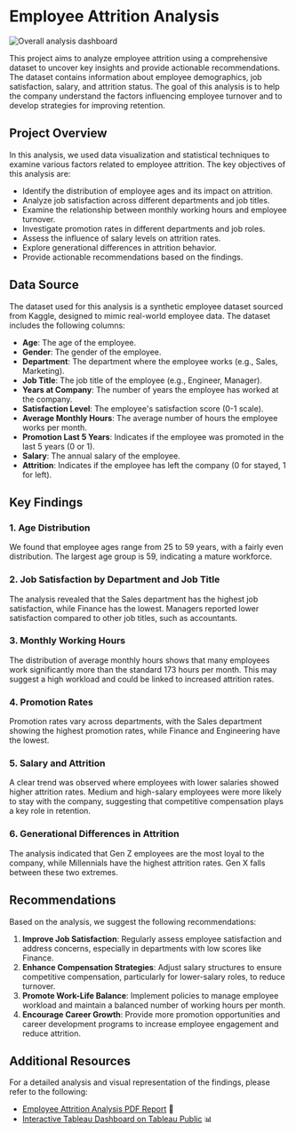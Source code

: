 # Employee Attrition Analysis
![Overall analysis dashboard](https://github.com/user-attachments/assets/64c81e6c-491a-404e-ad71-ec129d217669)

This project aims to analyze employee attrition using a comprehensive dataset to uncover key insights and provide actionable recommendations. The dataset contains information about employee demographics, job satisfaction, salary, and attrition status. The goal of this analysis is to help the company understand the factors influencing employee turnover and to develop strategies for improving retention.

## Project Overview

In this analysis, we used data visualization and statistical techniques to examine various factors related to employee attrition. The key objectives of this analysis are:

- Identify the distribution of employee ages and its impact on attrition.
- Analyze job satisfaction across different departments and job titles.
- Examine the relationship between monthly working hours and employee turnover.
- Investigate promotion rates in different departments and job roles.
- Assess the influence of salary levels on attrition rates.
- Explore generational differences in attrition behavior.
- Provide actionable recommendations based on the findings.

## Data Source

The dataset used for this analysis is a synthetic employee dataset sourced from Kaggle, designed to mimic real-world employee data. The dataset includes the following columns:

- **Age**: The age of the employee.
- **Gender**: The gender of the employee.
- **Department**: The department where the employee works (e.g., Sales, Marketing).
- **Job Title**: The job title of the employee (e.g., Engineer, Manager).
- **Years at Company**: The number of years the employee has worked at the company.
- **Satisfaction Level**: The employee's satisfaction score (0-1 scale).
- **Average Monthly Hours**: The average number of hours the employee works per month.
- **Promotion Last 5 Years**: Indicates if the employee was promoted in the last 5 years (0 or 1).
- **Salary**: The annual salary of the employee.
- **Attrition**: Indicates if the employee has left the company (0 for stayed, 1 for left).

## Key Findings

### 1. Age Distribution
We found that employee ages range from 25 to 59 years, with a fairly even distribution. The largest age group is 59, indicating a mature workforce.

### 2. Job Satisfaction by Department and Job Title
The analysis revealed that the Sales department has the highest job satisfaction, while Finance has the lowest. Managers reported lower satisfaction compared to other job titles, such as accountants.

### 3. Monthly Working Hours
The distribution of average monthly hours shows that many employees work significantly more than the standard 173 hours per month. This may suggest a high workload and could be linked to increased attrition rates.

### 4. Promotion Rates
Promotion rates vary across departments, with the Sales department showing the highest promotion rates, while Finance and Engineering have the lowest.

### 5. Salary and Attrition
A clear trend was observed where employees with lower salaries showed higher attrition rates. Medium and high-salary employees were more likely to stay with the company, suggesting that competitive compensation plays a key role in retention.

### 6. Generational Differences in Attrition
The analysis indicated that Gen Z employees are the most loyal to the company, while Millennials have the highest attrition rates. Gen X falls between these two extremes.

## Recommendations

Based on the analysis, we suggest the following recommendations:

1. **Improve Job Satisfaction**: Regularly assess employee satisfaction and address concerns, especially in departments with low scores like Finance.
2. **Enhance Compensation Strategies**: Adjust salary structures to ensure competitive compensation, particularly for lower-salary roles, to reduce turnover.
3. **Promote Work-Life Balance**: Implement policies to manage employee workload and maintain a balanced number of working hours per month.
4. **Encourage Career Growth**: Provide more promotion opportunities and career development programs to increase employee engagement and reduce attrition.

## Additional Resources

For a detailed analysis and visual representation of the findings, please refer to the following:

- [Employee Attrition Analysis PDF Report](https://github.com/Charlottecool/Tableau-Dashboard/blob/master/Employee%20Attrition%20Analysis/Overall%20analysis%20dashboard.pdf) 📄
- [Interactive Tableau Dashboard on Tableau Public](https://public.tableau.com/views/EmployeeAttritionAnalysisDashboard_17314604921560/Overallanalysisdashboard?:language=en-US&:sid=&:redirect=auth&:display_count=n&:origin=viz_share_link) 📊
